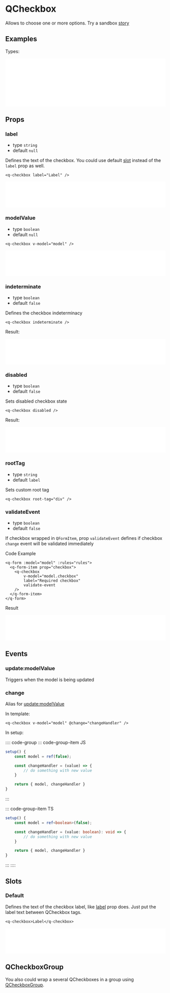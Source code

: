 # QCheckbox

Allows to choose one or more options. Try a sandbox [story](https://qui-max.netlify.app/?path=/story/components-qcheckbox--default)

## Examples

Types:

<iframe height="150" style="width: 100%;" scrolling="no" frameborder="no" src="/qui-max/QCheckbox/QCheckbox.html"></iframe>

## Props

### label

- type `string`
- default `null`

Defines the text of the checkbox. You could use default [slot](#slots) instead of the `label` prop as well.

```vue
<q-checkbox label="Label" />
```

<iframe height="80" style="width: 100%;" scrolling="no" frameborder="no" src="/qui-max/QCheckbox/label.html"></iframe>

### modelValue

- type `boolean`
- default `null`

```vue
<q-checkbox v-model="model" />
```

<iframe height="80" style="width: 100%;" scrolling="no" frameborder="no" src="/qui-max/QCheckbox/model.html"></iframe>

### indeterminate

- type `boolean`
- default `false`

Defines the checkbox indeterminacy

```vue
<q-checkbox indeterminate />
```

Result:

<iframe height="80" style="width: 100%;" scrolling="no" frameborder="no" src="/qui-max/QCheckbox/indeterminate.html"></iframe>

### disabled

- type `boolean`
- default `false`

Sets disabled checkbox state

```vue
<q-checkbox disabled />
```

Result:

<iframe height="80" style="width: 100%;" scrolling="no" frameborder="no" src="/qui-max/QCheckbox/disabled.html"></iframe>

### rootTag

- type `string`
- default `label`

Sets custom root tag

```vue
<q-checkbox root-tag="div" />
```

### validateEvent

- type `boolean`
- default `false`

If checkbox wrapped in `QFormItem`, prop `validateEvent` defines if checkbox `change` event will be validated immediately

Code Example

```vue {6}
<q-form :model="model" :rules="rules">
  <q-form-item prop="checkbox">
    <q-checkbox
        v-model="model.checkbox"
        label="Required checkbox"
        validate-event
    />
  </q-form-item>
</q-form>
```

Result

<iframe height="80" style="width: 100%;" scrolling="no" frameborder="no" src="/qui-max/QCheckbox/validate.html"></iframe>

## Events

### update:modelValue

Triggers when the model is being updated

### change

Alias for [update:modelValue](#update-modelvalue)

In template:

```vue
<q-checkbox v-model="model" @change="changeHandler" />
```

In setup:

:::: code-group
::: code-group-item JS

```js
setup() {
    const model = ref(false);

    const changeHandler = (value) => {
        // do something with new value
    }

    return { model, changeHandler }
}
```

:::

::: code-group-item TS

```ts
setup() {
    const model = ref<boolean>(false);

    const changeHandler = (value: boolean): void => {
        // do something with new value
    }

    return { model, changeHandler }
}
```

:::
::::

## Slots

### Default

Defines the text of the checkbox label, like [label](#label) prop does. Just put the label text between QCheckbox tags.

```vue
<q-checkbox>Label</q-checkbox>
```

<iframe height="80" style="width: 100%;" scrolling="no" frameborder="no" src="/qui-max/QCheckbox/label.html"></iframe>

## QCheckboxGroup

You also could wrap a several QCheckboxes in a group using [QCheckboxGroup](/qui-max/components/QCheckboxGroup).
